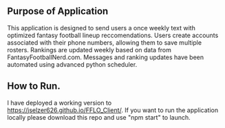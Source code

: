 ## Purpose of Application

This application is designed to send users a once weekly text with optimized fantasy football lineup reccomendations. Users create accounts associated with their phone numbers, allowing them to save multiple rosters. Rankings are updated weekly based on data from FantasyFootballNerd.com. Messages and ranking updates have been automated using advanced python scheduler. 

## How to Run.

I have deployed a working version to https://jselzer626.github.io/FFLO_Client/. If you want to run the application locally please download this repo and use "npm start" to launch.

